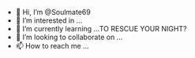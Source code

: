 - 👋 Hi, I’m @Soulmate69
- 👀 I’m interested in ...
- 🌱 I’m currently learning ...TO RESCUE YOUR NIGHT?
- 💞️ I’m looking to collaborate on ...
- 📫 How to reach me ...

<!---
Soulmate69/Soulmate69 is a ✨ special ✨ repository because its `README.md` (this file) appears on your GitHub profile.
You can click the Preview link to take a look at your changes.
--->
